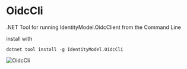 # OidcCli
.NET Tool for running IdentityModel.OidcClient from the Command Line

install with

`dotnet tool install -g IdentityModel.OidcCli`

![OidcCli](https://user-images.githubusercontent.com/1454075/67259787-fc33c100-f497-11e9-8465-87590c5b78da.gif)
